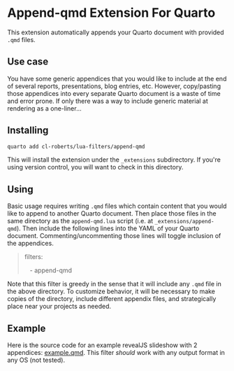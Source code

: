 # Append-qmd Extension For Quarto

This extension automatically appends your Quarto document with provided `.qmd` files. 

## Use case

You have some generic appendices that you would like to include at the end of several reports, presentations,
blog entries, etc. However, copy/pasting those appendices into every separate Quarto document is a waste of 
time and error prone. If only there was a way to include generic material at rendering as a one-liner...

## Installing

```bash
quarto add cl-roberts/lua-filters/append-qmd
```

This will install the extension under the `_extensions` subdirectory.
If you're using version control, you will want to check in this directory.

## Using

Basic usage requires writing `.qmd` files which contain content that you would like to append to another
Quarto document. Then place those files in the same directory as the `append-qmd.lua` script (i.e. at
`_extensions/append-qmd`). Then include the following lines into the YAML of your Quarto document. 
Commenting/uncommenting those lines will toggle inclusion of the appendices.

> filters: 
> 
> &nbsp;&nbsp; - append-qmd

Note that this filter is greedy in the sense that it will include any `.qmd` file in the above directory.
To customize behavior, it will be necessary to make copies of the directory, include different appendix
files, and strategically place near your projects as needed. 
 
## Example

Here is the source code for an example revealJS slideshow with 2 appendices: [example.qmd](example.qmd). 
This filter *should* work with any output format in any OS (not tested).

